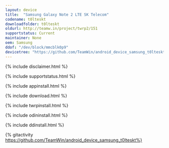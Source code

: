 ```yaml
---
layout: device
title:  "Samsung Galaxy Note 2 LTE SK Telecom"
codename: t0lteskt
downloadfolder: t0lteskt
oldurl: http://teamw.in/project/twrp2/151
supportstatus: Current
maintainer: None
oem: Samsung
ddof: "/dev/block/mmcblk0p9"
devicetree: "https://github.com/TeamWin/android_device_samsung_t0lteskt"
---
```


{% include disclaimer.html %}

{% include supportstatus.html %}

{% include appinstall.html %}

{% include download.html %}

{% include twrpinstall.html %}

{% include odininstall.html %}

{% include ddinstall.html %}

{% gitactivity  https://github.com/TeamWin/android_device_samsung_t0lteskt%}
